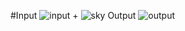 #Input
![input](https://user-images.githubusercontent.com/93393815/148599923-bfa9ec8c-fbbe-43d3-93ba-9126a8f2d4ea.jpg)
+
![sky](https://user-images.githubusercontent.com/93393815/148599938-9a276771-f1c7-4427-905e-5d23da43ffa2.jpg)
Output
![output](https://user-images.githubusercontent.com/93393815/148599959-22083077-2cd2-48aa-965e-8ff351d010e5.jpg)
